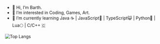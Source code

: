 - 👋 Hi, I’m Barth.
- 👀 I’m interested in Coding, Games, Art.
- 🌱 I’m currently learning Java ☕ | JavaScript👹 | TypeScript😺 | Python🐍 | Lua🌕 | C/C++ 🇨

![Top Langs](https://github-readme-stats.vercel.app/api/top-langs/?username=bschostak&layout=compact)
<!---- 💞️ I’m looking to collaborate on ...
- 📫 How to reach me ...
- 😄 Pronouns: ...
- ⚡ Fun fact: ...

<!---
bschostak/bschostak is a ✨ special ✨ repository because its `README.md` (this file) appears on your GitHub profile.
You can click the Preview link to take a look at your changes.
--->

